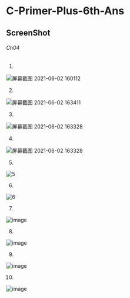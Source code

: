 # C-Primer-Plus-6th-Ans

## **ScreenShot**


###### Ch04

1.
![屏幕截图 2021-06-02 160112](https://user-images.githubusercontent.com/65354319/120446427-1fd12400-c3bc-11eb-8c3f-8d682167b303.png)

2.
![屏幕截图 2021-06-02 163411](https://user-images.githubusercontent.com/65354319/120452294-b1449400-c3c4-11eb-98b8-208177ddb669.png)

3.
![屏幕截图 2021-06-02 163328](https://user-images.githubusercontent.com/65354319/120452338-b7d30b80-c3c4-11eb-8727-3cd540781f29.png)

4.
![屏幕截图 2021-06-02 163328](https://user-images.githubusercontent.com/65354319/120452407-bf92b000-c3c4-11eb-814a-92b07c82e759.png)

5.
![5](https://user-images.githubusercontent.com/65354319/120452474-cb7e7200-c3c4-11eb-985e-5c53df9c4432.png)

6.
![6](https://user-images.githubusercontent.com/65354319/120452509-d20ce980-c3c4-11eb-9657-3cacdcb5c5a9.png)

7.
![image](https://user-images.githubusercontent.com/65354319/120452162-983be300-c3c4-11eb-84b1-9cac53a3f0fc.png)

8.
![image](https://user-images.githubusercontent.com/65354319/120454249-4c8a3900-c3c6-11eb-8dd8-f3892f510d2d.png)

9.
![image](https://user-images.githubusercontent.com/65354319/120455873-b5be7c00-c3c7-11eb-8f1a-5d569e734d5a.png)

10.
![image](https://user-images.githubusercontent.com/65354319/120457510-169a8400-c3c9-11eb-839d-09f148df7d07.png)

